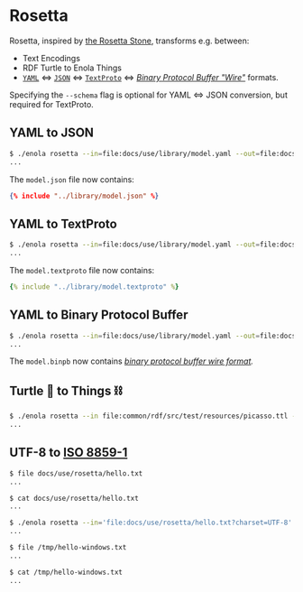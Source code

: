 <!--
    SPDX-License-Identifier: Apache-2.0

    Copyright 2023-2024 The Enola <https://enola.dev> Authors

    Licensed under the Apache License, Version 2.0 (the "License");
    you may not use this file except in compliance with the License.
    You may obtain a copy of the License at

        https://www.apache.org/licenses/LICENSE-2.0

    Unless required by applicable law or agreed to in writing, software
    distributed under the License is distributed on an "AS IS" BASIS,
    WITHOUT WARRANTIES OR CONDITIONS OF ANY KIND, either express or implied.
    See the License for the specific language governing permissions and
    limitations under the License.
-->

# Rosetta

Rosetta, inspired by
[the Rosetta Stone](https://en.wikipedia.org/wiki/Rosetta_Stone), transforms
e.g. between:

* Text Encodings
* RDF Turtle to Enola Things
* [`YAML`](https://yaml.org) ⇔ [`JSON`](https://www.json.org) ⇔
[`TextProto`](https://protobuf.dev/reference/protobuf/textformat-spec/) ⇔
_[Binary Protocol Buffer "Wire"](https://protobuf.dev/programming-guides/encoding/)_ formats.

Specifying the `--schema` flag is optional for YAML <=> JSON conversion, but required for TextProto.

## YAML to JSON

```bash cd .././.././..
$ ./enola rosetta --in=file:docs/use/library/model.yaml --out=file:docs/use/library/model.json --schema=EntityKinds
...
```

The `model.json` file now contains:

```json
{% include "../library/model.json" %}
```

## YAML to TextProto

```bash cd .././.././..
$ ./enola rosetta --in=file:docs/use/library/model.yaml --out=file:docs/use/library/model.textproto --schema=EntityKinds
...
```

The `model.textproto` file now contains:

```yaml
{% include "../library/model.textproto" %}
```

## YAML to Binary Protocol Buffer

```bash cd .././.././..
$ ./enola rosetta --in=file:docs/use/library/model.yaml --out=file:docs/use/library/model.binpb --schema=EntityKinds
...
```

The `model.binpb` now contains _[binary protocol buffer wire format](https://protobuf.dev/programming-guides/encoding/)._

## Turtle 🐢 to Things ⛓️

```bash cd .././.././..
$ ./enola rosetta --in file:common/rdf/src/test/resources/picasso.ttl --out file:picasso.thing.yaml
...
```

## UTF-8 to [ISO 8859-1](https://en.wikipedia.org/wiki/ISO/IEC_8859-1)

```bash cd .././.././..
$ file docs/use/rosetta/hello.txt
...
```

```bash cd .././.././..
$ cat docs/use/rosetta/hello.txt
...
```

```bash cd .././.././..
$ ./enola rosetta --in='file:docs/use/rosetta/hello.txt?charset=UTF-8' --out='file:/tmp/hello-windows.txt?charset=ISO-8859-1'
...
```

```bash cd .././.././..
$ file /tmp/hello-windows.txt
...
```

```bash cd .././.././..
$ cat /tmp/hello-windows.txt
...
```
